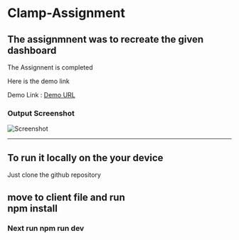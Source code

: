 # Clamp-Assignment

<h2>The assignmnent was to recreate the given dashboard</h2>

<p>The Assignnent is completed </p>

<p> Here is the demo link <p>
<p>Demo Link : <a href = "https://clamp-assignment.vercel.app/">Demo URL</a></p>

<h3> Output Screenshot </h3>

<img src="https://i.ibb.co/SJfMhkX/Screenshot-2023-04-06-at-4-29-46-PM.png" alt="Screenshot" />


<hr />

<h2>To run it locally on the your device </h2>

<p>Just clone the github repository</p>
<h2>move to client file and run <br /> npm install </h2>
<h3> Next run <bold>npm run dev </bold> </h3>
